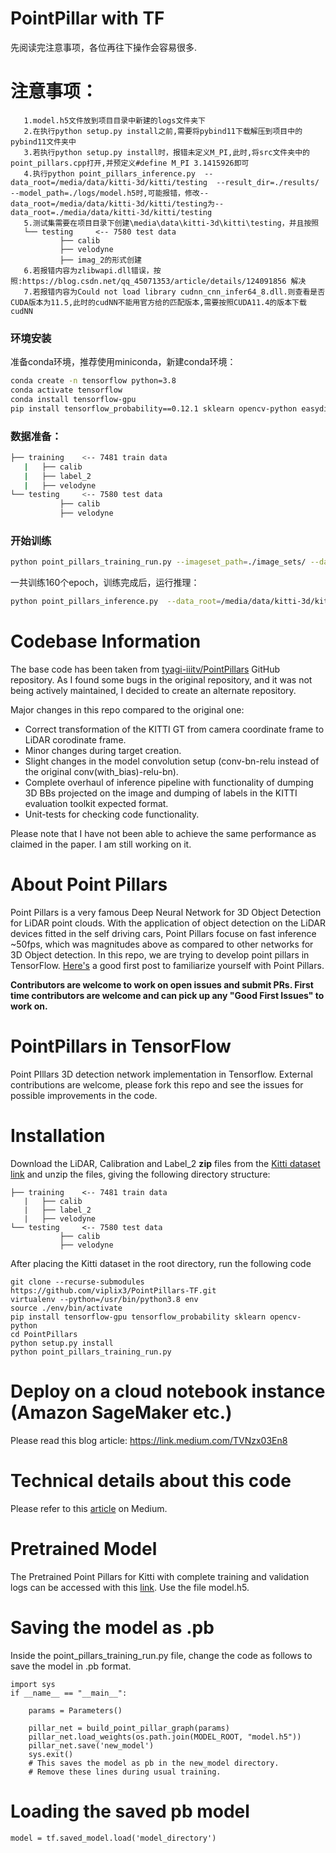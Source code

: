 # PointPillar with TF
先阅读完注意事项，各位再往下操作会容易很多.
# 注意事项：
```
   1.model.h5文件放到项目目录中新建的logs文件夹下
   2.在执行python setup.py install之前,需要将pybind11下载解压到项目中的pybind11文件夹中
   3.若执行python setup.py install时，报错未定义M_PI,此时,将src文件夹中的point_pillars.cpp打开,并预定义#define M_PI 3.1415926即可
   4.执行python point_pillars_inference.py  --data_root=/media/data/kitti-3d/kitti/testing  --result_dir=./results/ --model_path=./logs/model.h5时,可能报错，修改--data_root=/media/data/kitti-3d/kitti/testing为--data_root=./media/data/kitti-3d/kitti/testing
   5.测试集需要在项目目录下创建\media\data\kitti-3d\kitti\testing，并且按照
   └── testing     <-- 7580 test data
           ├── calib
           ├── velodyne
           ├── imag_2的形式创建
   6.若报错内容为zlibwapi.dll错误，按照:https://blog.csdn.net/qq_45071353/article/details/124091856 解决
   7.若报错内容为Could not load library cudnn_cnn_infer64_8.dll.则查看是否CUDA版本为11.5,此时的cudNN不能用官方给的匹配版本,需要按照CUDA11.4的版本下载cudNN
```


### 环境安装

准备conda环境，推荐使用miniconda，新建conda环境：

```bash
conda create -n tensorflow python=3.8
conda activate tensorflow
conda install tensorflow-gpu
pip install tensorflow_probability==0.12.1 sklearn opencv-python easydict tqdm
```

### 数据准备：

```bash
├── training    <-- 7481 train data
   |   ├── calib
   |   ├── label_2
   |   ├── velodyne
└── testing     <-- 7580 test data
           ├── calib
           ├── velodyne
```


### 开始训练

```bash
python point_pillars_training_run.py --imageset_path=./image_sets/ --data_root=/media/data/kitti-3d/kitti/training/ --model_root=./logs/
```

一共训练160个epoch，训练完成后，运行推理：

```bash
python point_pillars_inference.py  --data_root=/media/data/kitti-3d/kitti/testing  --result_dir=./results/ --model_path=./logs/model.h5
```


# Codebase Information
The base code has been taken from [tyagi-iiitv/PointPillars](https://github.com/tyagi-iiitv/PointPillars) GitHub repository.
As I found some bugs in the original repository, and it was not being actively maintained, I decided to create an alternate repository.

Major changes in this repo compared to the original one:
 - Correct transformation of the KITTI GT from camera coordinate frame to LiDAR corodinate frame.
 - Minor changes during target creation.
 - Slight changes in the model convolution setup (conv-bn-relu instead of the original conv(with_bias)-relu-bn).
 - Complete overhaul of inference pipeline with functionality of dumping 3D BBs projected on the image and dumping of labels in the KITTI evaluation toolkit expected format.
 - Unit-tests for checking code functionality.

Please note that I have not been able to achieve the same performance as claimed in the paper.
I am still working on it. 

# About Point Pillars
Point Pillars is a very famous Deep Neural Network for 3D Object Detection for LiDAR point clouds. With the application of object detection on the LiDAR devices fitted in the self driving cars, Point Pillars focuse on fast inference ~50fps, which was magnitudes above as compared to other networks for 3D Object detection. In this repo, we are trying to develop point pillars in TensorFlow. [Here's](https://medium.com/@a_tyagi/pointpillars-3d-point-clouds-bounding-box-detection-and-tracking-pointnet-pointnet-lasernet-67e26116de5a?source=friends_link&sk=4a27f55f2cea645af39f72117984fd22) a good first post to familiarize yourself with Point Pillars. 

**Contributors are welcome to work on open issues and submit PRs. First time contributors are welcome and can pick up any "Good First Issues" to work on.**

# PointPillars in TensorFlow
Point PIllars 3D detection network implementation in Tensorflow. External contributions are welcome, please fork this repo and see the issues for possible improvements in the code.  

# Installation
Download the LiDAR, Calibration and Label_2 **zip** files from the [Kitti dataset link](http://www.cvlibs.net/datasets/kitti/eval_object.php?obj_benchmark=3d) and unzip the files, giving the following directory structure:

```plain
├── training    <-- 7481 train data
   |   ├── calib
   |   ├── label_2
   |   ├── velodyne
└── testing     <-- 7580 test data
           ├── calib
           ├── velodyne
```
After placing the Kitti dataset in the root directory, run the following code

```
git clone --recurse-submodules https://github.com/viplix3/PointPillars-TF.git
virtualenv --python=/usr/bin/python3.8 env
source ./env/bin/activate
pip install tensorflow-gpu tensorflow_probability sklearn opencv-python
cd PointPillars
python setup.py install
python point_pillars_training_run.py
```

# Deploy on a cloud notebook instance (Amazon SageMaker etc.)
Please read this blog article: https://link.medium.com/TVNzx03En8

# Technical details about this code
Please refer to this [article](https://medium.com/@a_tyagi/implementing-point-pillars-in-tensorflow-c38d10e9286?source=friends_link&sk=90995fae2d0a9c4e0dd5ec420c218c84) on Medium. 

# Pretrained Model
The Pretrained Point Pillars for Kitti with complete training and validation logs can be accessed with this [link](https://drive.google.com/file/d/1VfnYr3N7gZb2RuzQNCTrTIZoaoLEzc8O/view?usp=sharing). Use the file model.h5.

# Saving the model as .pb
Inside the point_pillars_training_run.py file, change the code as follows to save the model in .pb format. 

```
import sys
if __name__ == "__main__":

    params = Parameters()

    pillar_net = build_point_pillar_graph(params)
    pillar_net.load_weights(os.path.join(MODEL_ROOT, "model.h5"))
    pillar_net.save('new_model')
    sys.exit()
    # This saves the model as pb in the new_model directory. 
    # Remove these lines during usual training. 
```
# Loading the saved pb model
```
model = tf.saved_model.load('model_directory')
```
